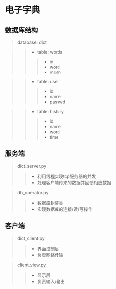 # 电子字典

## 数据库结构
> database: dict

>> * table: words
>>> * id
>>> * word
>>> * mean
 
>> * table: user
>>> * id
>>> * name
>>> * passwd

>> * table: history
>>> * id
>>> * name
>>> * word
>>> * time

## 服务端

> dict_server.py
>> * 利用线程实现tcp服务器的并发
>> * 处理客户端传来的数据并回馈相应数据

> db_operator.py
>> * 数据库封装类
>> * 实现数据库的连接/读/写操作

## 客户端

> dict_client.py
>> * 界面控制层
>> * 负责网络传输

> client_view.py
>> * 显示层
>> * 负责输入/输出